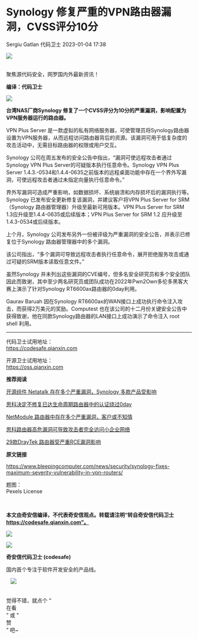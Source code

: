 #  Synology 修复严重的VPN路由器漏洞，CVSS评分10分   
Sergiu Gatlan  代码卫士   2023-01-04 17:38  
  
![](https://mmbiz.qpic.cn/mmbiz_gif/Az5ZsrEic9ot90z9etZLlU7OTaPOdibteeibJMMmbwc29aJlDOmUicibIRoLdcuEQjtHQ2qjVtZBt0M5eVbYoQzlHiaw/640?wx_fmt=gif "")  
  
   
聚焦源代码安全，网罗国内外最新资讯！  
  
**编译：代码卫士**  
  
![](https://mmbiz.qpic.cn/mmbiz_gif/oBANLWYScMSfgiamuOvibLI4GvAxMV0iaOSZFDPEATO5HUCkhA6zVrzYQbvT1EMHb3icWnMvH96hOUmGOY6Mx3gicnA/640?wx_fmt=gif "")  
  
**台湾NAS厂商Synology 修复了一个CVSS评分为10分的严重漏洞，影响配置为VPN服务器运行的路由器。**  
  
  
  
VPN Plus Server 是一款虚拟的私有网络服务器，可使管理员将Synology路由器设置为VPN服务器，从而远程访问路由器背后的资源。该漏洞可用于低复杂度的攻击活动中，无需目标路由器的权限或用户交互。  
  
Synology 公司在周五发布的安全公告中指出，“漏洞可使远程攻击者通过Synology VPN Plus Server的可疑版本执行任意命令。Synology VPN Plus Server 1.4.3.-0534和1.4.4-0635之前版本的远程桌面功能中存在一个界外写漏洞，可使远程攻击者通过未指定向量执行任意命令。”  
  
界外写漏洞可造成严重影响，如数据损坏、系统崩溃和内存损坏后的漏洞执行等。Synology 已发布安全更新修复该漏洞，并建议客户将VPN Plus Server for SRM（Synology 路由器管理器）升级至最新可用版本。VPN Plus Server for SRM 1.3应升级至1.4.4-0635或后续版本；VPN Plus Server for SRM 1.2 应升级至1.4.3-0534或后续版本。  
  
上个月，Synology 公司发布另外一份被评级为严重漏洞的安全公告，并表示已修复位于Synology 路由器管理器中的多个漏洞。  
  
该公司指出，“多个漏洞可导致远程攻击者执行任意命令，展开拒绝服务攻击或通过可疑的SRM版本读取任意文件。”  
  
虽然Synology 并未列出这些漏洞的CVE编号，但多名安全研究员和多个安全团队因此而致谢，其中至少两名研究员或团队成功在2022年Pwn2Own多伦多黑客大赛上演示了针对Synology RT6600ax路由器的0day利用。  
  
Gaurav Baruah 因在Synology RT6600ax的WAN接口上成功执行命令注入攻击，而获得2万美元的奖励。Computest 也在该公司的十二月份关键安全公告中获得致谢，他在同款Synology路由器的LAN接口上成功演示了命令注入 root shell 利用。  
  
  
****  
代码卫士试用地址：  
https://codesafe.qianxin.com  
  
开源卫士试用地址：  
https://oss.qianxin.com  
  
  
  
  
  
  
  
  
  
  
  
  
**推荐阅读**  
  
[开源组件 Netatalk 存在多个严重漏洞，Synology 多款产品受影响](http://mp.weixin.qq.com/s?__biz=MzI2NTg4OTc5Nw==&mid=2247511627&idx=2&sn=2ad8e314dfc9a7c5a8bcb5668e49b4f2&chksm=ea949f21dde31637c2b8855f093f9389f7a47187b7d4f00ed7e189132c1f0629ad5d60a8b7b1&scene=21#wechat_redirect)  
  
  
[思科决定不修复已达生命周期路由器中的认证绕过0day](http://mp.weixin.qq.com/s?__biz=MzI2NTg4OTc5Nw==&mid=2247513869&idx=2&sn=7199bcc2306ffa52728d244b3157c9c6&chksm=ea948667dde30f7126092d37c3a6b6ec03c1517c0a95065187739d5cfc9e2b810e54fa40d8b9&scene=21#wechat_redirect)  
  
  
[NetModule 路由器中存在多个严重漏洞，客户或不知情](http://mp.weixin.qq.com/s?__biz=MzI2NTg4OTc5Nw==&mid=2247513524&idx=2&sn=75b9e2e0489fcac4d6edb58489284cc4&chksm=ea9484dedde30dc8ba8bbcfc4446f5957f084754fa9b9aafeb01ce658eea44dcdbfd12d7e633&scene=21#wechat_redirect)  
  
  
[思科路由器高危漏洞可导致攻击者完全访问小企业网络](http://mp.weixin.qq.com/s?__biz=MzI2NTg4OTc5Nw==&mid=2247513524&idx=1&sn=a5cf54dfa1670abff17d695dbab1a5ce&chksm=ea9484dedde30dc86a0d6e81f89bbfb8ae2ce49a7c6c2d4d32a5fd6f3a9eac0ab53ba53a8092&scene=21#wechat_redirect)  
  
  
[29款DrayTek 路由器受严重RCE漏洞影响](http://mp.weixin.qq.com/s?__biz=MzI2NTg4OTc5Nw==&mid=2247513397&idx=3&sn=566426539ddd8e6e9a9982797a9e151e&chksm=ea94845fdde30d4922d1104ebea514228ae1f71f8fc57e62da41edf49b71fff71d691325cc0f&scene=21#wechat_redirect)  
  
  
  
  
**原文链接**  
  
https://www.bleepingcomputer.com/news/security/synology-fixes-maximum-severity-vulnerability-in-vpn-routers/  
  
  
题图：  
Pexels License  
  
‍  
  
  
  
**本文由奇安信编译，不代表奇安信观点。转载请注明“转自奇安信代码卫士 https://codesafe.qianxin.com”。**  
  
  
  
  
![](https://mmbiz.qpic.cn/mmbiz_jpg/oBANLWYScMSf7nNLWrJL6dkJp7RB8Kl4zxU9ibnQjuvo4VoZ5ic9Q91K3WshWzqEybcroVEOQpgYfx1uYgwJhlFQ/640?wx_fmt=jpeg "")  
  
![](https://mmbiz.qpic.cn/mmbiz_jpg/oBANLWYScMSN5sfviaCuvYQccJZlrr64sRlvcbdWjDic9mPQ8mBBFDCKP6VibiaNE1kDVuoIOiaIVRoTjSsSftGC8gw/640?wx_fmt=jpeg "")  
  
**奇安信代码卫士 (codesafe)**  
  
国内首个专注于软件开发安全的产品线。  
  
   ![](https://mmbiz.qpic.cn/mmbiz_gif/oBANLWYScMQ5iciaeKS21icDIWSVd0M9zEhicFK0rbCJOrgpc09iaH6nvqvsIdckDfxH2K4tu9CvPJgSf7XhGHJwVyQ/640?wx_fmt=gif "")  
  
   
觉得不错，就点个 “  
在看  
” 或 "  
赞  
” 吧~  
  

